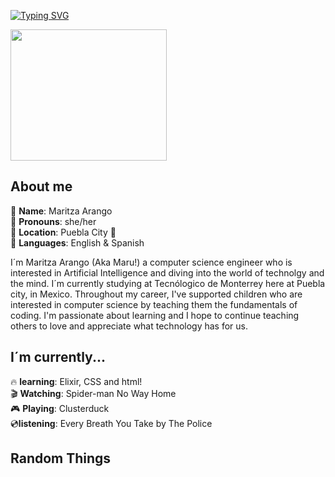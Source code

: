 
[![Typing SVG](https://readme-typing-svg.demolab.com?font=Fira+Code&weight=500&size=19&pause=1000&color=6FA3F7&background=FFFFFF00&width=435&lines=%F0%9F%AA%BC%E2%8B%86.%E0%B3%83%E0%BF%94*%3A%EF%BD%A5Hello%2C+I%C2%B4m+Maritza!;Nice+to+meet+you%E2%9C%A8)](https://git.io/typing-svg)

<img src="https://github.com/user-attachments/assets/9874df1a-3896-46d5-8b54-c867ae509a11" width="250" height="210"/>

## About me
👤 **Name**: Maritza Arango <br/>
🦑 **Pronouns**: she/her <br/>
📌 **Location**: Puebla City 🌇 <br/>
🙉 **Languages**: English & Spanish <br/>

 I´m Maritza Arango (Aka Maru!) a computer science engineer who is interested in Artificial Intelligence and diving into the world of technolgy and the mind. I´m currently studying at Tecnólogico de Monterrey here at Puebla city, in Mexico. Throughout my career, I've supported children who are interested in computer science by teaching them the fundamentals of coding. I'm passionate about learning and I hope to continue teaching others to love and appreciate what technology has for us. 

## I´m currently... 
🔥 **learning**: Elixir, CSS and html! <br/>
🎬 **Watching**: Spider-man No Way Home <br/>
🎮 **Playing**: Clusterduck <br/>
💿**listening**: Every Breath You Take by The Police <br/>

## Random Things 
